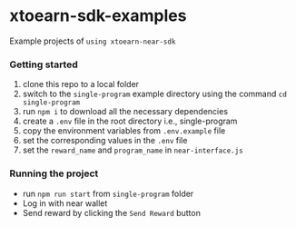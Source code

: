 # xtoearn-sdk-examples
Example projects of `using xtoearn-near-sdk`

### Getting started

1. clone this repo to a local folder
2. switch to the `single-program` example directory using the command `cd single-program`
3. run `npm i` to download all the necessary dependencies
4. create a `.env` file in the root directory i.e., single-program
5. copy the environment variables from `.env.example` file
6. set the corresponding values in the `.env` file
7. set the `reward_name` and `program_name` in `near-interface.js`

### Running the project
  - run `npm run start` from `single-program` folder
  - Log in with near wallet
  - Send reward by clicking the `Send Reward` button
